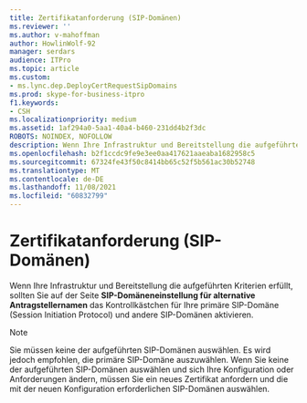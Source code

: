```yaml
---
title: Zertifikatanforderung (SIP-Domänen)
ms.reviewer: ''
ms.author: v-mahoffman
author: HowlinWolf-92
manager: serdars
audience: ITPro
ms.topic: article
ms.custom:
- ms.lync.dep.DeployCertRequestSipDomains
ms.prod: skype-for-business-itpro
f1.keywords:
- CSH
ms.localizationpriority: medium
ms.assetid: 1af294a0-5aa1-40a4-b460-231dd4b2f3dc
ROBOTS: NOINDEX, NOFOLLOW
description: Wenn Ihre Infrastruktur und Bereitstellung die aufgeführten Kriterien erfüllt, sollten Sie auf der Seite SIP-Domäneneinstellung für alternative Antragstellernamen das Kontrollkästchen für Ihre primäre SIP-Domäne (Session Initiation Protocol) und andere SIP-Domänen aktivieren.
ms.openlocfilehash: b2f1ccdc9fe9e3ee0aa417621aaeaba1682958c5
ms.sourcegitcommit: 67324fe43f50c8414bb65c52f5b561ac30b52748
ms.translationtype: MT
ms.contentlocale: de-DE
ms.lasthandoff: 11/08/2021
ms.locfileid: "60832799"
---
```

# <a name="certificate-request-sip-domains"></a>Zertifikatanforderung (SIP-Domänen)
 
Wenn Ihre Infrastruktur und Bereitstellung die aufgeführten Kriterien erfüllt, sollten Sie auf der Seite **SIP-Domäneneinstellung für alternative Antragstellernamen** das Kontrollkästchen für Ihre primäre SIP-Domäne (Session Initiation Protocol) und andere SIP-Domänen aktivieren.
  
> [!NOTE]
> Sie müssen keine der aufgeführten SIP-Domänen auswählen. Es wird jedoch empfohlen, die primäre SIP-Domäne auszuwählen. Wenn Sie keine der aufgeführten SIP-Domänen auswählen und sich Ihre Konfiguration oder Anforderungen ändern, müssen Sie ein neues Zertifikat anfordern und die mit der neuen Konfiguration erforderlichen SIP-Domänen auswählen. 
  

